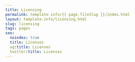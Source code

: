 ```yaml
---
title: Licensing
permalink: template-info/{{ page.fileSlug }}/index.html
layout: template-info/licensing.html
slug: licensing
tags: pages
seo:
  noindex: true
  title: Licenses
  og:title: Licenses
  twitter:title: Licenses
---
```



